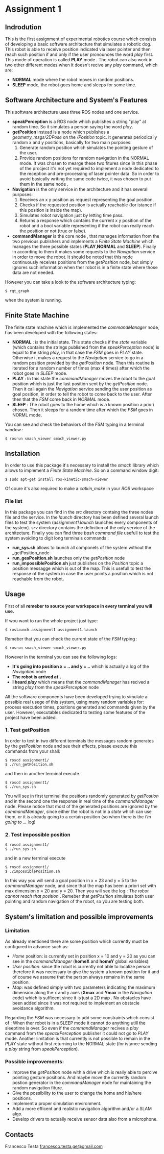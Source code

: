 # Assignment 1
## Indrodution
This is the first assignment of experimental robotics course which consists of developing a basic software architecture that simulates a robotic dog.
This robot is able to receive position indicated via laser pointer and then reach such position if and only if the user pronounces the word _play_ first. This mode of operation is called __PLAY__ mode . The robot can also work in two other different modes when it doesn't recive any  _play_ command, which are: 
- __NORMAL__ mode where the robot moves in random positions.
- __SLEEP__ mode, the robot goes home and sleeps for some time.
## Software Architecture and System's Features
This software architecture uses three ROS nodes and one service.
* __speakPerception__ is a ROS node which publishes a string "play" at random time. So it simulates a person saying the word _play_.
* __getPosition__ instead is a node which publishes a *geometry_msgs/2DPose* on the _/Position_ topic. It generates periodically random x and y positions, basically for two main purposes:
   1. Generate random position which simulates the pointing gesture of the user.
   2. Provide random positions for random navigation in the NORMAL mode. 
   It was chosen to mearge these two fitures since in this phase of the procject it's not yet required to implement a node dedicated to the reception and pre-processing of laser pointer data. So in order to avoid basically writing the same code twice, it was chosen to put them in the same node .
* __Navigation__ is the only service in the architecture and it has several purposes:
   1. Receives an x y position as request representing the goal position.
   2. Checks if the requested position is actually reachable (for istance if this position is inside the map).
   3. Simulates robot navigation just by letting time pass.
   4. Returns a response which contains the current x y position of the robot and a bool variable representing if the robot can really reach the position or not (true or false).
* __commandManager__ is the core node , that manages information from the two previous publishers and implements a _Finite State Machine_ which manages the three possible states (__PLAY__,__NORMAL__ and __SLEEP__). Finally in according to them it makes some requests to the _Navigation_ service in order to move the robot. 
It should be noted that this node continuously receives positions from the _getPosition_ node, but simply ignores such information when ther robot is in a finite state where those data are not needed.

However you can take a look to the software architecture typing:
```
$ rqt_graph
```
when the system is running. 

## Finite State Machine 
The finite state machine which is implemented the _commandManager_ node, has been developed with the following states: 
* __NORMAL__ : is the initial state. This state checks if the _state_ variable (which contains the strings published from the _speakPerception_ node) is equal to the string _play_, in that case the _FSM_ goes in _PLAY_ state. Otherwise it makes a request to the _Navigation_ service to go in a random position provided by the _getPosition_ node. 
Then this routine is iterated for a random number of times (max 4 times) after which the robot goes in _SLEEP_ mode. 
* __PLAY__ : In this state the _commandManager_ moves the robot to the goal position which is just the last position sent by the _getPosition_ node. Then it call again the _Navigation_ service sending the user position as goal position, in order to tell the robot to come back to the user. After then that the _FSM_ come back in _NORMAL_ mode.
* __SLEEP__ : The robot goes to the home which is a known position a priori chosen. Then it sleeps for a random time after which the _FSM_ goes in NORML mode. 

You can see and check the behaviors of the _FSM_ typing in a terminal window :
```
$ rosrun smach_viewer smach_viewer.py
```

## Installation
In order to use this package it's necessary to install the _smach_ library which allows to implement a _Finite State Machine_. So on a command window digit:
```
$ sudo apt-get install ros-kinetic-smach-viewer
```
Of coure it's also required to make a _catkin_make_ in your _ROS_ workspace
### File list
In this package you can find in the _src_ directory containg the three nodes file and the service. In the _launch_ directory has been defined several launch files to test the system (_assignment1.launch_ launches every components of the system). _srv_ directory contains the definition of the only service of the architecture. Finally you can find three _bash command file_ usefull to test the system avoiding to digit long terminals commands :
- __run_sys.sh__ allows to launch all componets of the system without the _getPosition_node
- __run_gesPosition.sh__ launches only the _getPosition_ node
- __run_impossiblePosition.sh__  just publishes on the _Position_ topic a position messagge which is out of the map. This is usefull to test the response of the system in case the user points a position which is not reachable from the robot.    


## Usage
First of all __remeber to source your workspace in every terminal you will use.__

If wou want to run the whole project just type:
```
$ roslaunch assignment1 assignment1.launch
```
Remeber that you can check the current state of the _FSM_ typing :
```
$ rosrun smach_viewer smach_viewer.py
```
However in the terminal you can see the following logs:
- __It's going into position x = .. and y = ..__ which is actually a log of the _Navigation_ node 
- __The robot is arrived at..__ 
- __I heard _play___ which means that the _commandManager_ has recived a string _play_ from the _speakPerception_ node

All the software components have been developed trying to simulate a possible real usege of this system, using many random variables for: process execution times, positions generated and commands given by the user. However, executables dedicated to testing some features of the project have been added.
### 1. Test getPosition 
In order to test in two different terminals the messages random generates by the _getPosition_ node and see their effects, please execute this commands from your shall:
```
$ roscd assignment1/
$ ./run_getPosition.sh
```
and then in another terminal execute
```
$ roscd assignment1/
$ ./run_sys.sh
```
You will see in first terminal the positions randomly generated by _getPostion_ and in the second one the response in real time of the _commandManager_ node. Please notice that most of the generated positions are ignored by the _commandManager_, since either the robot is not in a _state_ which can use them, or it is already going to a certain position (so when there is the _i'm going to ..._ log)
### 2. Test impossible position
```
$ roscd assignment1/
$ ./run_sys.sh
```
and in a new terminal execute
```
$ roscd assignment1/
$ ./impossiblePosition.sh
```
In this way you will send a goal position in x = 23 and y = 5 to the _commandManager_ node, and since that the map has been a priori set with max dimension x = 20 and y = 20. Then you will see the log : _The robot cannot reach that position_ . Remeber that _getPosition_ simulates both user pointing and random navigation of the robot, so you are testing both. 

## System's limitation and possible improvements
### Limitation
As already mentioned there are some position which currently must be configured in advance such as:
- _Home_ position: is currently set in position x = 10 and y = 20 as you can see in the _commandManager_ (__homeX__ and __homeY__ global variables)
- _User position_: since the robot is currently not able to localize person , therefore it was necessary to give the system a known position for it and of course we assume that the person always remains in the same position.
- _Map_:  was defined simply with two parameters indicating the maximum dimension along the x and y axes (__Xmax__ and __Ymax__ in the _Navigation_ code) which is sufficent since it is just a 2D map . No obstacles have been added since it was not required to implement an obstacle avoidance algorithm. 

Regarding the _FSM_ was necessary to add some constraints which consist of : 
When ther robot is in a SLEEP mode it cannot do anything utill the sleeptime is over. So even if the _commandManager_ recives a _play_ command from the _speackPerception_ publisher it could not go to _PLAY_ mode. Another limitation is that currently is not possible to remain in the _PLAY_ state without first returning to the NORMAL state (for istance sending a _play_ string from _speakPerception_).

### Possible improvements:
- Improve the _getPosition_ node with a drive which is really able to percive pointing gesture positions. And maybe move the currently random postion generator in the _commandManager_ node for maintaining the random navigation fiture. 
- Give the possibility to the user to change the home and his/here positions. 
- Implement a proper simulation environment. 
- Add a more efficent and realistic navigation algorithm and/or a SLAM algo.
- Develop drivers to actually receive sensor data also from a microphone.
## Contacts
 Francesco Testa francesco.testa.ge@gmail.com
